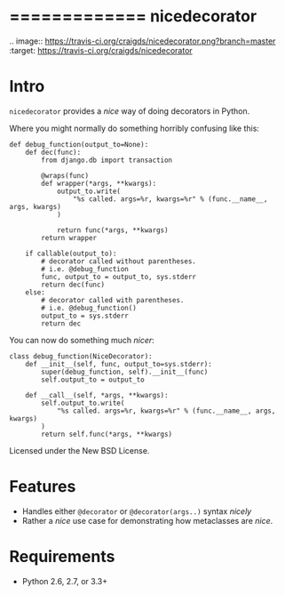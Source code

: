 =============
nicedecorator
=============

.. image:: https://travis-ci.org/craigds/nicedecorator.png?branch=master
   :target: https://travis-ci.org/craigds/nicedecorator

Intro
=====

``nicedecorator`` provides a *nice* way of doing decorators in Python.

Where you might normally do something horribly confusing like this:


    def debug_function(output_to=None):
        def dec(func):
            from django.db import transaction

            @wraps(func)
            def wrapper(*args, **kwargs):
                output_to.write(
                    "%s called. args=%r, kwargs=%r" % (func.__name__, args, kwargs)
                )

                return func(*args, **kwargs)
            return wrapper

        if callable(output_to):
            # decorator called without parentheses.
            # i.e. @debug_function
            func, output_to = output_to, sys.stderr
            return dec(func)
        else:
            # decorator called with parentheses.
            # i.e. @debug_function()
            output_to = sys.stderr
            return dec

You can now do something much *nicer*:

    class debug_function(NiceDecorator):
        def __init__(self, func, output_to=sys.stderr):
            super(debug_function, self).__init__(func)
            self.output_to = output_to

        def __call__(self, *args, **kwargs):
            self.output_to.write(
                "%s called. args=%r, kwargs=%r" % (func.__name__, args, kwargs)
            )
            return self.func(*args, **kwargs)


Licensed under the New BSD License.


Features
========

* Handles either `@decorator` or `@decorator(args..)` syntax *nicely*
* Rather a *nice* use case for demonstrating how metaclasses are *nice*.


Requirements
============

* Python 2.6, 2.7, or 3.3+
